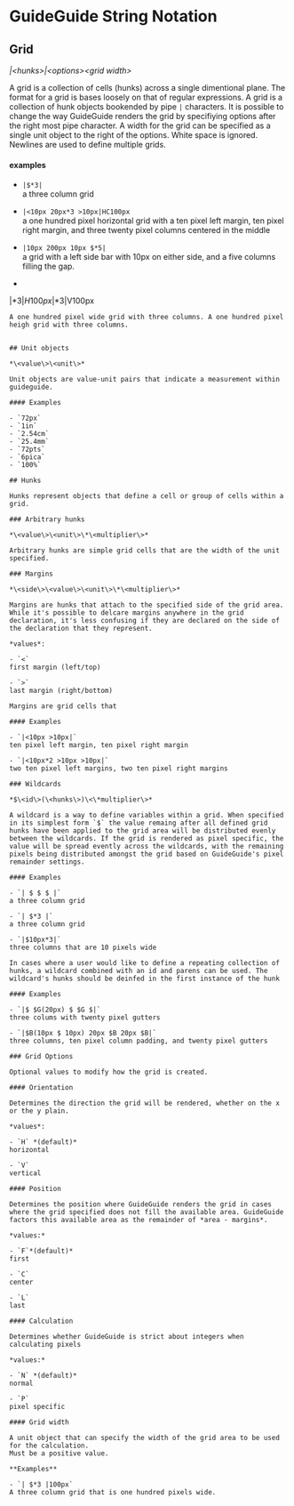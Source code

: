 # GuideGuide String Notation

## Grid

*|\<hunks\>|\<options\>\<grid width\>*

A grid is a collection of cells (hunks) across a single dimentional plane. The format for a grid is bases loosely on that of regular expressions. A grid is a collection of hunk objects bookended by pipe `|` characters. It is possible to change the way GuideGuide renders the grid by specifiying options after the right most pipe character. A width for the grid can be specified as a single unit object to the right of the options. White space is ignored. Newlines are used to define multiple grids.


#### examples

- `|$*3|`  
  a three column grid

- `|<10px 20px*3 >10px|HC100px`  
  a one hundred pixel horizontal grid with a ten pixel left margin, ten pixel right margin, and three twenty pixel columns centered in the middle

- `|10px 200px 10px $*5|`  
  a grid with a left side bar with 10px on either side, and a five columns filling the gap.

-  ```
  |$*3|H100px
  |$*3|V100px
  ```
  A one hundred pixel wide grid with three columns. A one hundred pixel heigh grid with three columns.


## Unit objects

*\<value\>\<unit\>*

Unit objects are value-unit pairs that indicate a measurement within guideguide.

#### Examples

- `72px`
- `1in`
- `2.54cm`
- `25.4mm`
- `72pts`
- `6pica`
- `100%`

## Hunks

Hunks represent objects that define a cell or group of cells within a grid.

### Arbitrary hunks

*\<value\>\<unit\>\*\<multiplier\>*

Arbitrary hunks are simple grid cells that are the width of the unit specified.

### Margins

*\<side\>\<value\>\<unit\>\*\<multiplier\>*

Margins are hunks that attach to the specified side of the grid area. While it's possible to delcare margins anywhere in the grid declaration, it's less confusing if they are declared on the side of the declaration that they represent.

*values*:

- `<`  
  first margin (left/top)

- `>`  
  last margin (right/bottom)

Margins are grid cells that 

#### Examples

- `|<10px >10px|`  
  ten pixel left margin, ten pixel right margin
  
- `|<10px*2 >10px >10px|`
  two ten pixel left margins, two ten pixel right margins

### Wildcards

*$\<id\>(\<hunks\>)\<\*multiplier\>*

A wildcard is a way to define variables within a grid. When specified in its simplest form `$` the value remaing after all defined grid hunks have been applied to the grid area will be distributed evenly between the wildcards. If the grid is rendered as pixel specific, the value will be spread evently across the wildcards, with the remaining pixels being distributed amongst the grid based on GuideGuide's pixel remainder settings.

#### Examples

- `| $ $ $ |`  
  a three column grid

- `| $*3 |`  
  a three column grid

- `|$10px*3|`  
  three columns that are 10 pixels wide

In cases where a user would like to define a repeating collection of hunks, a wildcard combined with an id and parens can be used. The wildcard's hunks should be deinfed in the first instance of the hunk

#### Examples

- `|$ $G(20px) $ $G $|`  
  three colums with twenty pixel gutters
  
- `|$B(10px $ 10px) 20px $B 20px $B|`  
  three columns, ten pixel column padding, and twenty pixel gutters 

### Grid Options

Optional values to modify how the grid is created. 

#### Orientation

Determines the direction the grid will be rendered, whether on the x or the y plain.

*values*:

- `H` *(default)*  
  horizontal

- `V`  
  vertical

#### Position

Determines the position where GuideGuide renders the grid in cases where the grid specified does not fill the available area. GuideGuide factors this available area as the remainder of *area - margins*.

*values:*

- `F`*(default)*  
  first

- `C`  
  center

- `L`  
  last

#### Calculation

Determines whether GuideGuide is strict about integers when calculating pixels

*values:*

- `N` *(default)*  
  normal

- `P`  
  pixel specific

#### Grid width

A unit object that can specify the width of the grid area to be used for the calculation.
Must be a positive value.

**Examples**

- `| $*3 |100px`  
  A three column grid that is one hundred pixels wide.
